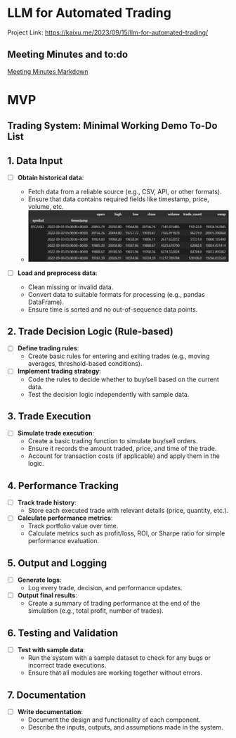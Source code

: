 # LLM for Automated Trading
Project Link: https://kaixu.me/2023/09/15/llm-for-automated-trading/

## Meeting Minutes and to:do
[Meeting Minutes Markdown](meetingMinutes.md)

# MVP
## Trading System: Minimal Working Demo To-Do List

## 1. Data Input
- [ ] **Obtain historical data**: 
  - Fetch data from a reliable source (e.g., CSV, API, or other formats).
  - Ensure that data contains required fields like timestamp, price, volume, etc.
  - ![alt text](./assets/image.png)

- [ ] **Load and preprocess data**: 
  - Clean missing or invalid data.
  - Convert data to suitable formats for processing (e.g., pandas DataFrame).
  - Ensure time is sorted and no out-of-sequence data points.

## 2. Trade Decision Logic (Rule-based)
- [ ] **Define trading rules**: 
  - Create basic rules for entering and exiting trades (e.g., moving averages, threshold-based conditions).
- [ ] **Implement trading strategy**: 
  - Code the rules to decide whether to buy/sell based on the current data.
  - Test the decision logic independently with sample data.

## 3. Trade Execution
- [ ] **Simulate trade execution**: 
  - Create a basic trading function to simulate buy/sell orders.
  - Ensure it records the amount traded, price, and time of the trade.
  - Account for transaction costs (if applicable) and apply them in the logic.

## 4. Performance Tracking
- [ ] **Track trade history**: 
  - Store each executed trade with relevant details (price, quantity, etc.).
- [ ] **Calculate performance metrics**: 
  - Track portfolio value over time.
  - Calculate metrics such as profit/loss, ROI, or Sharpe ratio for simple performance evaluation.
  
## 5. Output and Logging
- [ ] **Generate logs**: 
  - Log every trade, decision, and performance updates.
- [ ] **Output final results**: 
  - Create a summary of trading performance at the end of the simulation (e.g., total profit, number of trades).
  
## 6. Testing and Validation
- [ ] **Test with sample data**: 
  - Run the system with a sample dataset to check for any bugs or incorrect trade executions.
  - Ensure that all modules are working together without errors.

## 7. Documentation
- [ ] **Write documentation**: 
  - Document the design and functionality of each component.
  - Describe the inputs, outputs, and assumptions made in the system.
